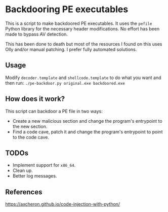 # Backdooring PE executables

This is a script to make backdoored PE executables. It uses the `pefile` Python library for the
necessary header modifications. No effort has been made to bypass AV detection.

This has been done to death but most of the resources I found on this uses Olly and/or manual
patching. I prefer fully automated solutions.

## Usage

Modify `decoder.template` and `shellcode.template` to do what you want and then run:
`./pe-backdoor.py original.exe backdoored.exe`

## How does it work?

This script can backdoor a PE file in two ways:

- Create a new malicious section and change the program's entrypoint to the new section.
- Find a code cave, patch it and change the program's entrypoint to point to the code cave.

## TODOs
- Implement support for `x86_64`.
- Clean up.
- Better log messages.

## References
https://axcheron.github.io/code-injection-with-python/
